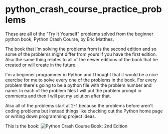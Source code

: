 # python_crash_course_practice_problems
These are all of the "Try It Yourself" problems solved from the beginner python book, Python Crash Course, by Eric Matthes.

The book that I'm solving the problems from is the second edition and so some of the problems might differ from yours if you have the first edition. Also the same thing relates to all of the newer editions of the book that he created or will create in the future.

I'm a beginner programmer in Python and I thought that it would be a nice exercise for me to solve every one of the problems in the book. For every problem there's going to be a python file with the problem number and name. In each of the problem files I will put the problem prompt in comments and then I will put my solution after that.

Also all of the problems start at 2-1 because the problems before aren't coding problems but instead things like checking out the Python home page or writing down programming project ideas.

This is the book: 
![Python Crash Course Book: 2nd Edition](https://user-images.githubusercontent.com/124419231/227826609-5f531cc4-f431-4461-97ec-589ae004fe90.jpg)
